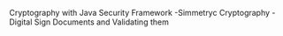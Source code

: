 Cryptography with Java Security Framework
-Simmetryc Cryptography
-Digital Sign Documents and Validating them 
